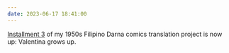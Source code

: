 ```yaml
---
date: 2023-06-17 18:41:00
---
```


[Installment 3](https://multoghost.wordpress.com/2023/06/17/1950s-darna-valentina-grows-up/) of my 1950s Filipino Darna comics translation project is now up: Valentina grows up.
